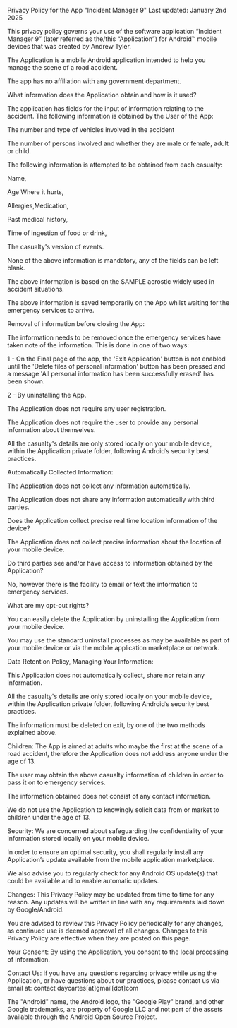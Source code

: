 Privacy Policy for the App "Incident Manager 9" Last updated: January 2nd 2025

This privacy policy governs your use of the software application “Incident Manager 9” (later referred as the/this “Application”) for Android™ mobile devices that was created by Andrew Tyler.

The Application is a mobile Android application intended to help you manage the scene of a road accident.

The app has no affiliation with any government department.

What information does the Application obtain and how is it used? 

The application has fields for the input of information relating to the accident.
The following information is obtained by the User of the App:

The number and type of vehicles involved in the accident

The number of persons involved and whether they are male or female, adult or child.

The following information is attempted to be obtained from each casualty:

Name, 

Age Where it hurts, 

Allergies,Medication, 

Past medical history, 

Time of ingestion of food or drink, 

The casualty's version of events.

None of the above information is mandatory, any of the fields can be left blank.

The above information is based on the SAMPLE acrostic widely used in accident situations.

The above information is saved temporarily on the App whilst waiting for the emergency services to arrive.

Removal of information before closing the App:

The information needs to be removed once the emergency services have taken note of the information. This is done in one of two ways:

1 - On the Final page of the app, the 'Exit Application' button is not enabled until the 'Delete files of personal information' button has been pressed and a message 'All personal information has been successfully erased' has been shown.

2 - By uninstalling the App.


The Application does not require any user registration. 

The Application does not require the user to provide any personal information about themselves.

All the casualty's details are only stored locally on your mobile device, within the Application private folder, following Android’s security best practices.

Automatically Collected Information:

The Application does not collect any information automatically.

The Application does not share any information automatically with third parties.

Does the Application collect precise real time location information of the device? 

The Application does not collect precise information about the location of your mobile device.

Do third parties see and/or have access to information obtained by the Application? 

No, however there is the facility to email or text the information to emergency services.

What are my opt-out rights? 

You can easily delete the Application by uninstalling the Application from your mobile device. 

You may use the standard uninstall processes as may be available as part of your mobile device or via the mobile application marketplace or network.

Data Retention Policy, Managing Your Information:

This Application does not automatically collect, share nor retain any information. 

All the casualty's details are only stored locally on your mobile device, within the Application private folder, following Android’s security best practices.

The information must be deleted on exit, by one of the two methods explained above.

Children:
The App is aimed at adults who maybe the first at the scene of a road accident, therefore the Application does not address anyone under the age of 13. 

The user may obtain the above casualty information of children in order to pass it on to emergency services.

The information obtained does not consist of any contact information. 

We do not use the Application to knowingly solicit data from or market to children under the age of 13.

Security:
We are concerned about safeguarding the confidentiality of your information stored locally on your mobile device.

In order to ensure an optimal security, you shall regularly install any Application’s update available from the mobile application marketplace.

We also advise you to regularly check for any Android OS update(s) that could be available and to enable automatic updates.

Changes: 
This Privacy Policy may be updated from time to time for any reason. Any updates will be written in line with any requirements laid down by Google/Android.

You are advised to review this Privacy Policy periodically for any changes, as continued use is deemed approval of all changes. Changes to this Privacy Policy are effective when they are posted on this page.

Your Consent: 
By using the Application, you consent to the local processing of information.

Contact Us:
If you have any questions regarding privacy while using the Application, or have questions about our practices, please contact us via email at: contact daycartes[at]gmail[dot]com

The "Android" name, the Android logo, the "Google Play" brand, and other Google trademarks, are property of Google LLC and not part of the assets available through the Android Open Source Project.
